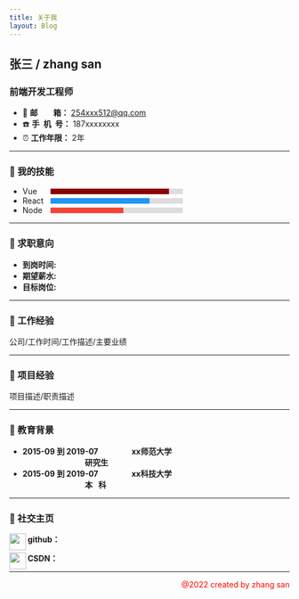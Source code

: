 ```yaml
---
title: 关于我
layout: Blog
---
```


## 张三 / zhang san

### 前端开发工程师

+ :e-mail: **邮&ensp;&ensp;&ensp;&ensp;箱：** <span style='color: #4ea1db'>254xxx512@qq.com</span>
+ :phone: **手&ensp;机&ensp;号：** 187xxxxxxxx
+ :alarm_clock: **工作年限：** 2年

---

### :file_folder: 我的技能

+ <div style="display: flex;align-items: center;width: 60%;">
    <span style="width: 50px;">Vue</span>
    <div style="flex:1;background-color: #ddd;">
     <div style="display: flex;width: 90%;height: 10px;">
     <div style="text-align: right; padding-right: 20px;height: 10px;line-height: 10px;color: white;width: 90%; background-color: #8B0000;"></div>
    </div>
   </div>
  </div>

+ <div style="display: flex;align-items: center;width: 60%;">
    <span style="width: 50px;">React</span>
    <div style="flex:1;background-color: #ddd;">
     <div style="display: flex;width: 75%;height: 10px;">
     <div style="text-align: right; padding-right: 20px;height: 10px;line-height: 10px;color: white;width: 90%; background-color: #2196F3;"></div>
    </div>
   </div>
  </div>

+ <div style="display: flex;align-items: center;width: 60%;">
    <span style="width: 50px;">Node</span>
    <div style="flex:1;background-color: #ddd;">
     <div style="display: flex;width: 55%;height: 10px;">
     <div style="text-align: right; padding-right: 20px;height: 10px;line-height: 10px;color: white;width: 90%; background-color: #f44336;"></div>
    </div>
   </div>
  </div>

---

### :file_folder: 求职意向

+ **到岗时间:**
+ **期望薪水:**
+ **目标岗位:**

---

### :file_folder: 工作经验

公司/工作时间/工作描述/主要业绩

----

### :file_folder: 项目经验

项目描述/职责描述

----

### :file_folder: 教育背景

+ **<span align=left>2015-09 到 2019-07</span>**&emsp;&emsp;&emsp;&emsp; **xx师范大学**&emsp;&emsp;&emsp;&emsp;&emsp;&emsp;&emsp;&emsp; &emsp;&emsp;&emsp;&emsp;&emsp;&emsp;&emsp;&emsp;**研究生**
+ **<span align=left>2015-09 到 2019-07</span>**&emsp;&emsp;&emsp;&emsp; **xx科技大学**&emsp;&emsp;&emsp;&emsp;&emsp;&emsp;&emsp;&emsp; &emsp;&emsp;&emsp;&emsp;&emsp;&emsp;&emsp;&emsp;**本 &ensp;科**

----

### :file_folder: 社交主页

<img src="https://img-blog.csdnimg.cn/4e998997c23846f997560287de604f67.png" width="30" align='left'/>**github：**

<img src="https://img-blog.csdnimg.cn/b4bf8c3191e04da3b0b0868070b0cff6.png" width=30 align="left"/>**CSDN：**

----

<p align=right style="color: red">@2022 created by zhang san</p>
